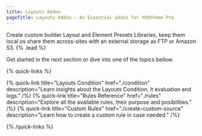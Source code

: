 ```yaml
---
title: Layouts Addon
pageTitle: Layouts Addon - An Essential addon for YOOtheme Pro
---
```


Create custom builder Layout and Element Presets Libraries, keep them local os share them across-sites with an external storage as FTP or Amazon S3. {% .lead %}

Get started in the next section or dive into one of the topics bellow.

{% quick-links %}

{% quick-link title="Layouts Condition" href="./condition" description="Learn insights about the Layouts Condition, it evaluation and logs." /%}
{% quick-link title="Rules Reference" href="./rules" description="Explore all the available rules, their purpose and posibilities." /%}
{% quick-link title="Custom Rules" href="./create-custom-source" description="Learn how to create a custom rule in case needed." /%}

{% /quick-links %}
